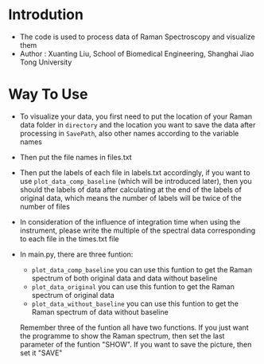 # Introdution
- The code is used to process data of Raman Spectroscopy and visualize them
- Author : Xuanting Liu, School of Biomedical Engineering, Shanghai Jiao Tong University

# Way To Use
- To visualize your data, you first need to put the location of your Raman data folder in `directory`  and the location you want to save the data after processing in `SavePath`, also other names according to the variable names 
  
- Then put the file names in files.txt
  
- Then put the labels of each file in labels.txt accordingly, if you want to use `plot_data_comp_baseline` (which will be introduced later), then you should the labels of data after calculating at the end of the labels of original data, which means the number of labels will be twice of the number of files
  
- In consideration of the influence of integration time when using the instrument, please write the multiple of the spectral data corresponding to each file in the times.txt file

- In main.py, there are three funtion:
  
   * `plot_data_comp_baseline` you can use this funtion to get the Raman spectrum of both original data and data without baseline
   * `plot_data_original` you can use this funtion to get the Raman spectrum of original data
   * `plot_data_without_baseline` you can use this funtion to get the Raman spectrum of data without baseline
  
  Remember three of the funtion all have two functions. If you just want the programme to show the Raman spectrum, then set the last parameter of the funtion "SHOW". If you want to save the picture, then set it "SAVE"